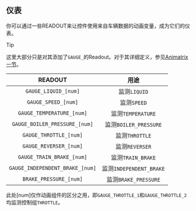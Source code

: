 ## 仪表

你可以通过一些READOUT来让控件使用来自车辆数据的动画变量，成为它们的仪表。

>[!TIP]
>这里大部分只是对其添加了`GAUGE_`的Readout。对于其详细定义，参见[Animatrix一节](Animatrix.md)。

|             READOUT             |          用途           |
|:-------------------------------:|:---------------------:|
|      `GAUGE_LIQUID_[num]`       |      监测`LIQUID`       |
|       `GAUGE_SPEED_[num]`       |       监测`SPEED`       |
|    `GAUGE_TEMPERATURE_[num]`    |    监测`TEMPERATURE`    |
|  `GAUGE_BOILER_PRESSURE_[num]`  |  监测`BOILER_PRESSURE`  |
|     `GAUGE_THROTTLE_[num]`      |     监测`THROTTLE`      |
|     `GAUGE_REVERSER_[num]`      |     监测`REVERSER`      |
|    `GAUGE_TRAIN_BRAKE_[num]`    |    监测`TRAIN_BRAKE`    |
| `GAUGE_INDEPENDENT_BRAKE_[num]` | 监测`INDEPENDENT_BRAKE` |
|     `BRAKE_PRESSURE_[num]`      |  监测`BRAKE_PRESSURE`   |


此处[num]仅作动画组件的区分之用，即`GAUGE_THROTTLE_1`和`GAUGE_THROTTLE_2`均监测控制组`THROTTLE`。